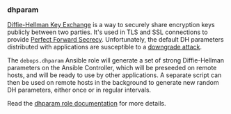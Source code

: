 ### dhparam

[Diffie-Hellman Key
Exchange](https://en.wikipedia.org/wiki/Diffie%E2%80%93Hellman_key_exchange)
is a way to securely share encryption keys publicly between two parties.
It's used in TLS and SSL connections to provide [Perfect Forward
Secrecy](https://en.wikipedia.org/wiki/Forward_secrecy). Unfortunately,
the default DH parameters distributed with applications are susceptible
to a [downgrade attack](https://weakdh.org/).

The `debops.dhparam` Ansible role will generate a set of strong
Diffie-Hellman parameters on the Ansible Controller, which will be
preseeded on remote hosts, and will be ready to use by other
applications. A separate script can then be used on remote hosts in the
background to generate new random DH parameters, either once or in
regular intervals.

Read the [dhparam role documentation](https://docs.debops.org/en/stable-3.2/ansible/roles/dhparam/) for more details.

